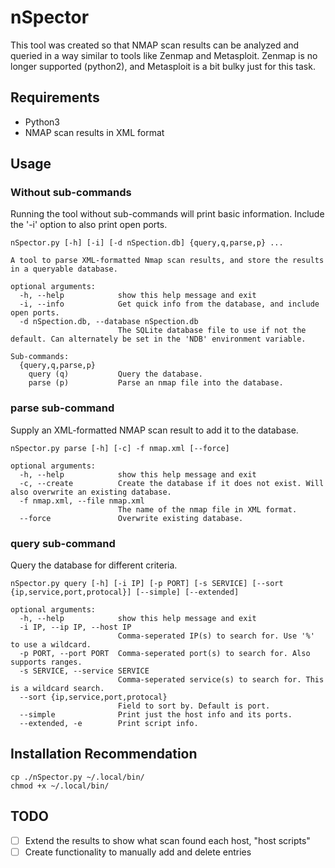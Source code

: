 # nSpector
This tool was created so that NMAP scan results can be analyzed and queried in a way similar to tools like Zenmap and Metasploit. Zenmap is no longer supported (python2), and Metasploit is a bit bulky just for this task.

## Requirements
- Python3
- NMAP scan results in XML format

## Usage
### Without sub-commands
Running the tool without sub-commands will print basic information. Include the '-i' option to also print open ports.

```
nSpector.py [-h] [-i] [-d nSpection.db] {query,q,parse,p} ...

A tool to parse XML-formatted Nmap scan results, and store the results in a queryable database.

optional arguments:
  -h, --help            show this help message and exit
  -i, --info            Get quick info from the database, and include open ports.
  -d nSpection.db, --database nSpection.db
                        The SQLite database file to use if not the default. Can alternately be set in the 'NDB' environment variable.

Sub-commands:
  {query,q,parse,p}
    query (q)           Query the database.
    parse (p)           Parse an nmap file into the database.
```

### parse sub-command
Supply an XML-formatted NMAP scan result to add it to the database.
```
nSpector.py parse [-h] [-c] -f nmap.xml [--force]

optional arguments:
  -h, --help            show this help message and exit
  -c, --create          Create the database if it does not exist. Will also overwrite an existing database.
  -f nmap.xml, --file nmap.xml
                        The name of the nmap file in XML format.
  --force               Overwrite existing database.
```

### query sub-command
Query the database for different criteria.
```
nSpector.py query [-h] [-i IP] [-p PORT] [-s SERVICE] [--sort {ip,service,port,protocal}] [--simple] [--extended]

optional arguments:
  -h, --help            show this help message and exit
  -i IP, --ip IP, --host IP
                        Comma-seperated IP(s) to search for. Use '%' to use a wildcard.
  -p PORT, --port PORT  Comma-seperated port(s) to search for. Also supports ranges.
  -s SERVICE, --service SERVICE
                        Comma-seperated service(s) to search for. This is a wildcard search.
  --sort {ip,service,port,protocal}
                        Field to sort by. Default is port.
  --simple              Print just the host info and its ports.
  --extended, -e        Print script info.
```
## Installation Recommendation
```
cp ./nSpector.py ~/.local/bin/
chmod +x ~/.local/bin/
```

## TODO
- [ ] Extend the results to show what scan found each host, "host scripts"
- [ ] Create functionality to manually add and delete entries